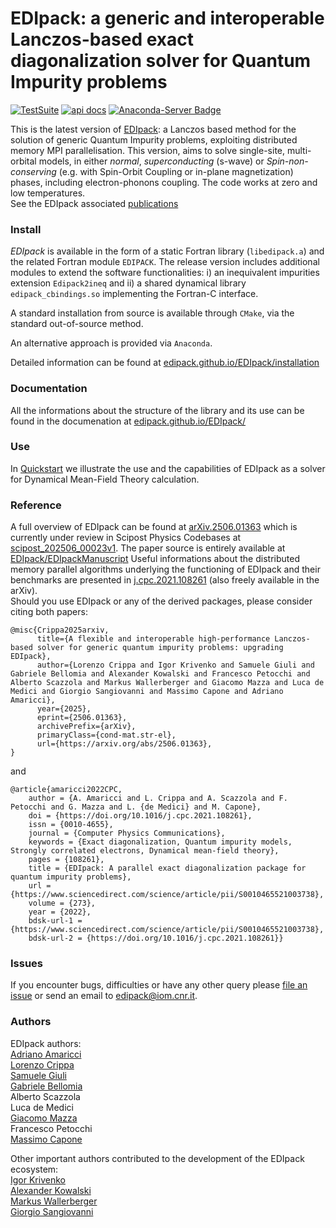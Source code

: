 # EDIpack: a generic and interoperable Lanczos-based  exact diagonalization solver for Quantum Impurity problems 

[![TestSuite](https://img.shields.io/github/actions/workflow/status/edipack/EDIpack/PushWorkflow.yml?label=TestSuite&logo=Fortran&style=flat-square)](https://github.com/edipack/EDIpack/actions/workflows/PushWorkflow.yml) 
[![api docs](https://img.shields.io/static/v1?label=API&message=documentation&color=734f96&logo=read-the-docs&logoColor=white&style=flat-square)](https://edipack.github.io/EDIpack/)
[![Anaconda-Server Badge](https://anaconda.org/edipack/edipack/badges/version.svg)](https://anaconda.org/edipack/edipack)

<!-- TO BE SETUP ASAP
[![Coverage]()]()
[![api docs](https://img.shields.io/static/v1?label=API&message=documentation&color=734f96&logo=read-the-docs&logoColor=white&style=flat-square)](https://qcmplab.github.io/DMFT_ED)
-->

This is the latest version of [EDIpack](https://github.com/edipack/EDIpack): a  Lanczos based method 
for the solution of generic Quantum Impurity problems,  exploiting distributed memory MPI parallelisation.
This version, aims to solve single-site, multi-orbital models, in either  *normal*, *superconducting* (s-wave) or *Spin-non-conserving* (e.g. with Spin-Orbit Coupling or in-plane magnetization) phases, including electron-phonons coupling. The code works at zero and low temperatures.   
See the EDIpack associated [publications](#reference)  

### Install 
*EDIpack* is available in the form of a static Fortran library (`libedipack.a`) and the related Fortran module `EDIPACK`.
The release version includes additional modules to extend the software functionalities: i) an inequivalent impurities extension `Edipack2ineq`
and ii) a shared dynamical library `edipack_cbindings.so` implementing the Fortran-C interface. 

A standard installation from source is available through `CMake`, via the standard out-of-source method. 

An alternative approach is provided via `Anaconda`. 

Detailed information can be found at [edipack.github.io/EDIpack/installation](https://edipack.github.io/EDIpack/installation.html)


### Documentation
All the informations about the structure of the library and its use can be found in the documenation at [edipack.github.io/EDIpack/](https://edipack.github.io/EDIpack/)  


### Use
In [Quickstart](https://edipack.github.io/EDIpack/quickstart/02_dmft.html) we illustrate the use and the capabilities of EDIpack as a solver for Dynamical Mean-Field Theory calculation. 



### Reference
A full overview of EDIpack can be found at [arXiv.2506.01363](https://doi.org/10.48550/arXiv.2506.01363) which is currently under review in Scipost Physics Codebases at [scipost_202506_00023v1](https://scipost.org/submissions/scipost_202506_00023v1/). The paper source is entirely available at [EDIpack/EDIpackManuscript](https://github.com/EDIpack/EDIpackManuscript)
Useful informations about the distributed memory parallel algorithms underlying the functioning of EDIpack and their benchmarks are presented in [j.cpc.2021.108261](https://doi.org/10.1016/j.cpc.2021.108261) (also freely available in the arXiv).   
Should you use EDIpack or any of the derived packages, please consider citing both papers:

```
@misc{Crippa2025arxiv,
      title={A flexible and interoperable high-performance Lanczos-based solver for generic quantum impurity problems: upgrading EDIpack}, 
      author={Lorenzo Crippa and Igor Krivenko and Samuele Giuli and Gabriele Bellomia and Alexander Kowalski and Francesco Petocchi and Alberto Scazzola and Markus Wallerberger and Giacomo Mazza and Luca de Medici and Giorgio Sangiovanni and Massimo Capone and Adriano Amaricci},
      year={2025},
      eprint={2506.01363},
      archivePrefix={arXiv},
      primaryClass={cond-mat.str-el},
      url={https://arxiv.org/abs/2506.01363}, 
}
```

and 

```
@article{amaricci2022CPC,
	author = {A. Amaricci and L. Crippa and A. Scazzola and F. Petocchi and G. Mazza and L. {de Medici} and M. Capone},
	doi = {https://doi.org/10.1016/j.cpc.2021.108261},
	issn = {0010-4655},
	journal = {Computer Physics Communications},
	keywords = {Exact diagonalization, Quantum impurity models, Strongly correlated electrons, Dynamical mean-field theory},
	pages = {108261},
	title = {EDIpack: A parallel exact diagonalization package for quantum impurity problems},
	url = {https://www.sciencedirect.com/science/article/pii/S0010465521003738},
	volume = {273},
	year = {2022},
	bdsk-url-1 = {https://www.sciencedirect.com/science/article/pii/S0010465521003738},
	bdsk-url-2 = {https://doi.org/10.1016/j.cpc.2021.108261}}
```


### Issues
If you encounter bugs, difficulties or have any other query please [file an issue](https://github.com/edipack/EDIpack/issues/new/choose) or send an email to [edipack@iom.cnr.it](mailto:edipack@iom.cnr.it).          

### Authors
EDIpack authors:   
[Adriano Amaricci](https://github.com/aamaricci)   
[Lorenzo Crippa](https://github.com/lcrippa)    
[Samuele Giuli](https://github.com/SamueleGiuli)    
[Gabriele Bellomia](https://github.com/beddalumia)    
Alberto Scazzola   
Luca de Medici   
[Giacomo Mazza](https://github.com/GiacMazza)  
Francesco Petocchi  
[Massimo Capone](https://github.com/massimocapone)

Other important authors contributed to the development of the EDIpack ecosystem:   
[Igor Krivenko](https://github.com/krivenko)  
[Alexander Kowalski](https://github.com/alexkowalski)  
[Markus Wallerberger](https://github.com/mwallerb)   
[Giorgio Sangiovanni](https://github.com/sangiova) 

